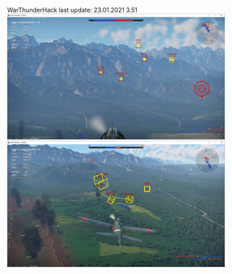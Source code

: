 WarThunderHack
last update: 23.01.2021 3.51
![Alt text](screenshots//2021-01-23_2-52-57.png?raw=true "Title")
![Alt text](screenshots//2021-01-23_2-57-05.png?raw=true "Title")
